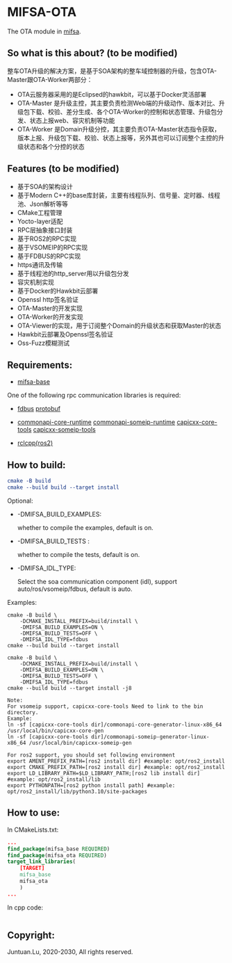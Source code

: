 # MIFSA-OTA

The OTA module in [mifsa](https://github.com/lujuntuan/mifsa).

## So what is this about? (to be modified)
整车OTA升级的解决方案，是基于SOA架构的整车域控制器的升级，包含OTA-Master跟OTA-Worker两部分：
- OTA云服务器采用的是Eclipsed的hawkbit，可以基于Docker灵活部署
- OTA-Master 是升级主控，其主要负责检测Web端的升级动作、版本对比、升级包下载、校验、差分生成、各个OTA-Worker的控制和状态管理、升级包分发、状态上报web、容灾机制等功能
- OTA-Worker 是Domain升级分控，其主要负责OTA-Master状态指令获取，版本上报、升级包下载、校验、状态上报等，另外其也可以订阅整个主控的升级状态和各个分控的状态

## Features  (to be modified)
- 基于SOA的架构设计
- 基于Modern C++的base库封装，主要有线程队列、信号量、定时器、线程池、Json解析等等
- CMake工程管理
- Yocto-layer适配
- RPC层抽象接口封装
- 基于ROS2的RPC实现
- 基于VSOMEIP的RPC实现
- 基于FDBUS的RPC实现
- https通讯及传输
- 基于线程池的http_server用以升级包分发
- 容灾机制实现
- 基于Docker的Hawkbit云部署
- Openssl http签名验证
- OTA-Master的开发实现
- OTA-Worker的开发实现
- OTA-Viewer的实现，用于订阅整个Domain的升级状态和获取Master的状态
- Hawkbit云部署及Openssl签名验证
- Oss-Fuzz模糊测试

## Requirements:

- [mifsa-base](https://github.com/lujuntuan/mifsa-base)

One of the following rpc communication libraries is required: 

- [fdbus](https://gitee.com/jeremyczhen/fdbus) [protobuf](https://github.com/protocolbuffers/protobuf)

- [commonapi-core-runtime](https://github.com/COVESA/capicxx-core-runtime) [commonapi-someip-runtime](https://github.com/COVESA/capicxx-someip-runtime) [capicxx-core-tools](https://github.com/COVESA/capicxx-core-tools) [capicxx-someip-tools](https://github.com/COVESA/capicxx-someip-tools)

- [rclcpp(ros2)](https://github.com/ros2/rclcpp)

## How to build:

```cmake
cmake -B build
cmake --build build --target install
```

Optional:

- -DMIFSA_BUILD_EXAMPLES: 

  whether to compile the examples, default is on.

- -DMIFSA_BUILD_TESTS :

  whether to compile the tests, default is on.

- -DMIFSA_IDL_TYPE: 

  Select the soa communication component (idl), support auto/ros/vsomeip/fdbus, default is auto.

Examples:

```shell
cmake -B build \
	-DCMAKE_INSTALL_PREFIX=build/install \
	-DMIFSA_BUILD_EXAMPLES=ON \
	-DMIFSA_BUILD_TESTS=OFF \
	-DMIFSA_IDL_TYPE=fdbus
cmake --build build --target install
```

```shell
cmake -B build \
	-DCMAKE_INSTALL_PREFIX=build/install \
	-DMIFSA_BUILD_EXAMPLES=ON \
	-DMIFSA_BUILD_TESTS=OFF \
	-DMIFSA_IDL_TYPE=fdbus
cmake --build build --target install -j8
```

```shell
Note:
For vsomeip support, capicxx-core-tools Need to link to the bin directory.
Example:
ln -sf [capicxx-core-tools dir]/commonapi-core-generator-linux-x86_64 /usr/local/bin/capicxx-core-gen
ln -sf [capicxx-core-tools dir]/commonapi-someip-generator-linux-x86_64 /usr/local/bin/capicxx-someip-gen

For ros2 support, you should set following environment
export AMENT_PREFIX_PATH=[ros2 install dir] #example: opt/ros2_install
export CMAKE_PREFIX_PATH=[ros2 install dir] #example: opt/ros2_install
export LD_LIBRARY_PATH=$LD_LIBRARY_PATH;[ros2 lib install dir] #example: opt/ros2_install/lib
export PYTHONPATH=[ros2 python install path] #example: opt/ros2_install/lib/python3.10/site-packages
```

## How to use:

In CMakeLists.txt:

```cmake
...
find_package(mifsa_base REQUIRED)
find_package(mifsa_ota REQUIRED)
target_link_libraries(
    [TARGET]
    mifsa_base
    mifsa_ota
    )
...
```

In cpp code:

```c++

```

## Copyright:

Juntuan.Lu, 2020-2030, All rights reserved.
